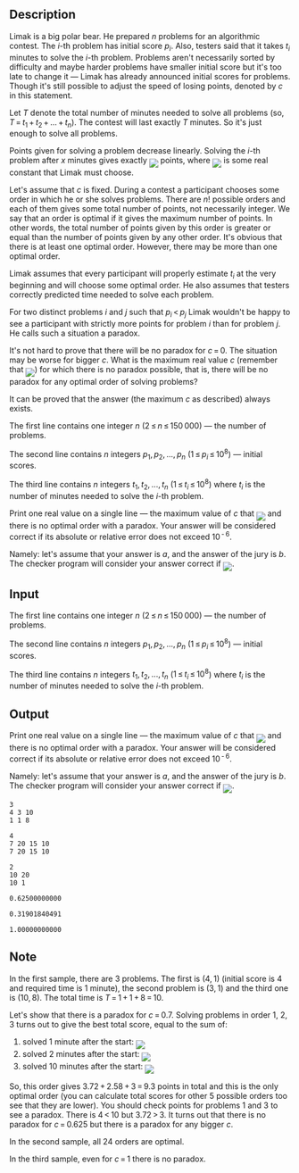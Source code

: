 ## Description

<div><p>Limak is a big polar bear. He prepared <span class="tex-span"><i>n</i></span> problems for an algorithmic contest. The <span class="tex-span"><i>i</i></span>-th problem has <span class="tex-font-style-bf">initial</span> score <span class="tex-span"><i>p</i><sub class="lower-index"><i>i</i></sub></span>. Also, testers said that it takes <span class="tex-span"><i>t</i><sub class="lower-index"><i>i</i></sub></span> minutes to solve the <span class="tex-span"><i>i</i></span>-th problem. Problems aren't necessarily sorted by difficulty and maybe harder problems have smaller initial score but it's too late to change it&nbsp;— Limak has already announced initial scores for problems. Though it's still possible to adjust the speed of losing points, denoted by <span class="tex-span"><i>c</i></span> in this statement.</p><p>Let <span class="tex-span"><i>T</i></span> denote the total number of minutes needed to solve all problems (so, <span class="tex-span"><i>T</i> = <i>t</i><sub class="lower-index">1</sub> + <i>t</i><sub class="lower-index">2</sub> + ... + <i>t</i><sub class="lower-index"><i>n</i></sub></span>). The contest will last exactly <span class="tex-span"><i>T</i></span> minutes. So it's just enough to solve all problems.</p><p>Points given for solving a problem decrease linearly. Solving the <span class="tex-span"><i>i</i></span>-th problem after <span class="tex-span"><i>x</i></span> minutes gives exactly <img align="middle" class="tex-formula" src="file://SneUCnli.png" style="max-width: 100.0%;max-height: 100.0%;"> points, where <img align="middle" class="tex-formula" src="file://qnlRJWiO.png" style="max-width: 100.0%;max-height: 100.0%;"> is some real constant that Limak must choose.</p><p>Let's assume that <span class="tex-span"><i>c</i></span> is fixed. During a contest a participant chooses some order in which he or she solves problems. There are <span class="tex-span"><i>n</i>!</span> possible orders and each of them gives some total number of points, not necessarily integer. We say that an order is <span class="tex-font-style-it">optimal</span> if it gives the maximum number of points. In other words, the total number of points given by this order is greater or equal than the number of points given by any other order. It's obvious that there is at least one optimal order. However, there may be more than one optimal order.</p><p>Limak assumes that every participant will properly estimate <span class="tex-span"><i>t</i><sub class="lower-index"><i>i</i></sub></span> at the very beginning and will choose some optimal order. He also assumes that testers correctly predicted time needed to solve each problem.</p><p>For two distinct problems <span class="tex-span"><i>i</i></span> and <span class="tex-span"><i>j</i></span> such that <span class="tex-span"><i>p</i><sub class="lower-index"><i>i</i></sub> &lt; <i>p</i><sub class="lower-index"><i>j</i></sub></span> Limak wouldn't be happy to see a participant with strictly more points for problem <span class="tex-span"><i>i</i></span> than for problem <span class="tex-span"><i>j</i></span>. He calls such a situation a <span class="tex-font-style-it">paradox</span>.</p><p>It's not hard to prove that there will be no paradox for <span class="tex-span"><i>c</i> = 0</span>. The situation may be worse for bigger <span class="tex-span"><i>c</i></span>. What is the maximum real value <span class="tex-span"><i>c</i></span> (remember that <img align="middle" class="tex-formula" src="file://hAiPDlhO.png" style="max-width: 100.0%;max-height: 100.0%;">) for which there is no paradox possible, that is, there will be no paradox for <span class="tex-font-style-bf">any optimal order</span> of solving problems?</p><p>It can be proved that the answer (the maximum <span class="tex-span"><i>c</i></span> as described) always exists.</p></div><div class="input-specification"><p>The first line contains one integer <span class="tex-span"><i>n</i></span> (<span class="tex-span">2 ≤ <i>n</i> ≤ 150 000</span>)&nbsp;— the number of problems.</p><p>The second line contains <span class="tex-span"><i>n</i></span> integers <span class="tex-span"><i>p</i><sub class="lower-index">1</sub>, <i>p</i><sub class="lower-index">2</sub>, ..., <i>p</i><sub class="lower-index"><i>n</i></sub></span> (<span class="tex-span">1 ≤ <i>p</i><sub class="lower-index"><i>i</i></sub> ≤ 10<sup class="upper-index">8</sup></span>)&nbsp;— initial scores.</p><p>The third line contains <span class="tex-span"><i>n</i></span> integers <span class="tex-span"><i>t</i><sub class="lower-index">1</sub>, <i>t</i><sub class="lower-index">2</sub>, ..., <i>t</i><sub class="lower-index"><i>n</i></sub></span> (<span class="tex-span">1 ≤ <i>t</i><sub class="lower-index"><i>i</i></sub> ≤ 10<sup class="upper-index">8</sup></span>) where <span class="tex-span"><i>t</i><sub class="lower-index"><i>i</i></sub></span> is the number of minutes needed to solve the <span class="tex-span"><i>i</i></span>-th problem.</p></div><div class="output-specification"><p>Print one real value on a single line&nbsp;— the maximum value of <span class="tex-span"><i>c</i></span> that <img align="middle" class="tex-formula" src="file://esxNGGEb.png" style="max-width: 100.0%;max-height: 100.0%;"> and there is no optimal order with a paradox. Your answer will be considered correct if its absolute or relative error does not exceed <span class="tex-span">10<sup class="upper-index"> - 6</sup></span>.</p><p>Namely: let's assume that your answer is <span class="tex-span"><i>a</i></span>, and the answer of the jury is <span class="tex-span"><i>b</i></span>. The checker program will consider your answer correct if <img align="middle" class="tex-formula" src="file://hKwJFZVA.png" style="max-width: 100.0%;max-height: 100.0%;">.</p></div>

## Input

<p>The first line contains one integer <span class="tex-span"><i>n</i></span> (<span class="tex-span">2 ≤ <i>n</i> ≤ 150 000</span>)&nbsp;— the number of problems.</p><p>The second line contains <span class="tex-span"><i>n</i></span> integers <span class="tex-span"><i>p</i><sub class="lower-index">1</sub>, <i>p</i><sub class="lower-index">2</sub>, ..., <i>p</i><sub class="lower-index"><i>n</i></sub></span> (<span class="tex-span">1 ≤ <i>p</i><sub class="lower-index"><i>i</i></sub> ≤ 10<sup class="upper-index">8</sup></span>)&nbsp;— initial scores.</p><p>The third line contains <span class="tex-span"><i>n</i></span> integers <span class="tex-span"><i>t</i><sub class="lower-index">1</sub>, <i>t</i><sub class="lower-index">2</sub>, ..., <i>t</i><sub class="lower-index"><i>n</i></sub></span> (<span class="tex-span">1 ≤ <i>t</i><sub class="lower-index"><i>i</i></sub> ≤ 10<sup class="upper-index">8</sup></span>) where <span class="tex-span"><i>t</i><sub class="lower-index"><i>i</i></sub></span> is the number of minutes needed to solve the <span class="tex-span"><i>i</i></span>-th problem.</p>

## Output

<p>Print one real value on a single line&nbsp;— the maximum value of <span class="tex-span"><i>c</i></span> that <img align="middle" class="tex-formula" src="file://esxNGGEb.png" style="max-width: 100.0%;max-height: 100.0%;"> and there is no optimal order with a paradox. Your answer will be considered correct if its absolute or relative error does not exceed <span class="tex-span">10<sup class="upper-index"> - 6</sup></span>.</p><p>Namely: let's assume that your answer is <span class="tex-span"><i>a</i></span>, and the answer of the jury is <span class="tex-span"><i>b</i></span>. The checker program will consider your answer correct if <img align="middle" class="tex-formula" src="file://hKwJFZVA.png" style="max-width: 100.0%;max-height: 100.0%;">.</p>





```input1
3
4 3 10
1 1 8

```




```input2
4
7 20 15 10
7 20 15 10

```




```input3
2
10 20
10 1

```




```output1
0.62500000000

```




```output2
0.31901840491

```




```output3
1.00000000000

```



## Note

<p>In the first sample, there are <span class="tex-span">3</span> problems. The first is <span class="tex-span">(4, 1)</span> (initial score is <span class="tex-span">4</span> and required time is <span class="tex-span">1</span> minute), the second problem is <span class="tex-span">(3, 1)</span> and the third one is <span class="tex-span">(10, 8)</span>. The total time is <span class="tex-span"><i>T</i> = 1 + 1 + 8 = 10</span>.</p><p>Let's show that there is a paradox for <span class="tex-span"><i>c</i> = 0.7</span>. Solving problems in order <span class="tex-span">1</span>, <span class="tex-span">2</span>, <span class="tex-span">3</span> turns out to give the best total score, equal to the sum of:</p><ol> <li> solved <span class="tex-span">1</span> minute after the start: <img align="middle" class="tex-formula" src="file://CKtia9Qo.png" style="max-width: 100.0%;max-height: 100.0%;"> </li><li> solved <span class="tex-span">2</span> minutes after the start: <img align="middle" class="tex-formula" src="file://f7dnAwEM.png" style="max-width: 100.0%;max-height: 100.0%;"> </li><li> solved <span class="tex-span">10</span> minutes after the start: <img align="middle" class="tex-formula" src="file://huJtQSoh.png" style="max-width: 100.0%;max-height: 100.0%;"> </li></ol><p>So, this order gives <span class="tex-span">3.72 + 2.58 + 3 = 9.3</span> points in total and this is the only optimal order (you can calculate total scores for other <span class="tex-span">5</span> possible orders too see that they are lower). You should check points for problems <span class="tex-span">1</span> and <span class="tex-span">3</span> to see a paradox. There is <span class="tex-span">4 &lt; 10</span> but <span class="tex-span">3.72 &gt; 3</span>. It turns out that there is no paradox for <span class="tex-span"><i>c</i> = 0.625</span> but there is a paradox for any bigger <span class="tex-span"><i>c</i></span>.</p><p>In the second sample, all <span class="tex-span">24</span> orders are optimal.</p><p>In the third sample, even for <span class="tex-span"><i>c</i> = 1</span> there is no paradox.</p>
